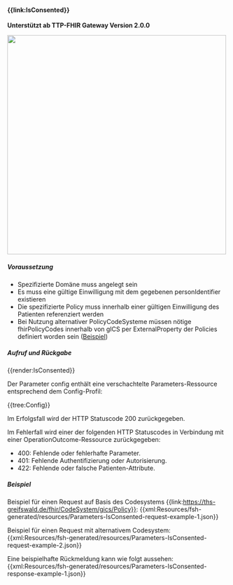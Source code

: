 #### **{{link:IsConsented}}**
**Unterstützt ab TTP-FHIR Gateway Version 2.0.0**
<p align="left">
  <img width="500" src="https://www.ths-greifswald.de/wp-content/uploads/2021/06/fhirgateway-gics.png">
</p>

##### **Voraussetzung**
- Spezifizierte Domäne muss angelegt sein
- Es muss eine gültige Einwilligung mit dem gegebenen personIdentifier existieren
- Die spezifizierte Policy muss innerhalb einer gültigen Einwilligung des Patienten referenziert werden
- Bei Nutzung alternativer PolicyCodeSysteme müssen nötige fhirPolicyCodes innerhalb von gICS per ExternalProperty der Policies definiert worden sein ([Beispiel](https://www.ths-greifswald.de/gics/templates/mii/1.6.f))

##### **Aufruf und Rückgabe**
{{render:IsConsented}}

Der Parameter config enthält eine verschachtelte Parameters-Ressource entsprechend dem Config-Profil:

{{tree:Config}}

Im Erfolgsfall wird der HTTP Statuscode 200 zurückgegeben.

Im Fehlerfall wird einer der folgenden HTTP Statuscodes in Verbindung mit einer OperationOutcome-Ressource zurückgegeben:
* 400: Fehlende oder fehlerhafte Parameter.
* 401: Fehlende Authentifizierung oder Autorisierung.
* 422: Fehlende oder falsche Patienten-Attribute.


##### **Beispiel**
Beispiel für einen Request auf Basis des Codesystems {{link:https://ths-greifswald.de/fhir/CodeSystem/gics/Policy}}:
{{xml:Resources/fsh-generated/resources/Parameters-IsConsented-request-example-1.json}}

Beispiel für einen Request mit alternativem Codesystem:
{{xml:Resources/fsh-generated/resources/Parameters-IsConsented-request-example-2.json}}

Eine beispielhafte Rückmeldung kann wie folgt aussehen:
{{xml:Resources/fsh-generated/resources/Parameters-IsConsented-response-example-1.json}}
